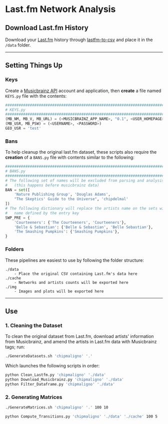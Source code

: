 # Last.fm Network Analysis

## Download Last.fm History

Download your [Last.fm](https://www.last.fm/home) history through [lastfm-to-csv](https://benjaminbenben.com/lastfm-to-csv/) and place it in the `/data` folder.

<hr>

## Setting Things Up

### Keys

Create a [Musicbrainz API](https://musicbrainz.org/doc/MusicBrainz_API) account and application, then **create** a file named `KEYS.py` file with the contents:

```python
###############################################################################
# KEYS.py
###############################################################################
(MB_NM, MB_V, MB_URL) = (<MUSICBRAINZ_APP_NAME>, "0.1", <USER_HOMEPAGE>)
(MB_USR, MB_PSW) = (<USERNAME>, <PASSWORD>)
GEO_USR = 'test'
```

### Bans

To help cleanup the original last.fm dataset, these scripts also require the **creation** of a `BANS.py` file with contents similar to the following:

```python
###############################################################################
# BANS.py
###############################################################################
# The following set of names will be excluded from parsing and analysis
#   (this happens before musicbrainz data)
BAN = set([
    'Nature Publishing Group', 'Douglas Adams',
    "The Skeptics' Guide to the Universe", 'chipdelmal'
])
# The following dictionary will replace the artists name on the sets with the
#   name defined by the entry key
SWP_PRE = {
    'Courteeners': {'The Courteeners', 'Courteeners'},
    'Belle & Sebastian': {'Belle & Sebastian', 'Belle Sebastian'},
    'The Smashing Pumpkins': {'Smashing Pumpkins'},
}
```

### Folders

These pipelines are easiest to use by following the folder structure: 

```
./data
    - Place the original CSV containing Last.fm's data here
./cache
    - Networks and artists counts will be exported here
./img
    - Images and plots will be exported here
```

<hr>

## Use

### 1. Cleaning the Dataset

To clean the original dataset from Last.fm, download artists' information from Musicbrainz, and amend the artists in Last.fm data with Musicbrainz tags; run:


```bash
./GenerateDatasets.sh 'chipmaligno' '.'
```

Which launches the following scripts in order:

```bash
python Clean_Lastfm.py 'chipmaligno' './data'
python Download_Musicbrainz.py 'chipmaligno' './data'
python Filter_Dataframe.py 'chipmaligno' './data'
```


### 2. Generating Matrices

```bash
./GenerateMatrices.sh 'chipmaligno' '.' 100 10
```

```bash
python Compute_Transitions.py 'chipmaligno' './data' './cache' 100 5
```